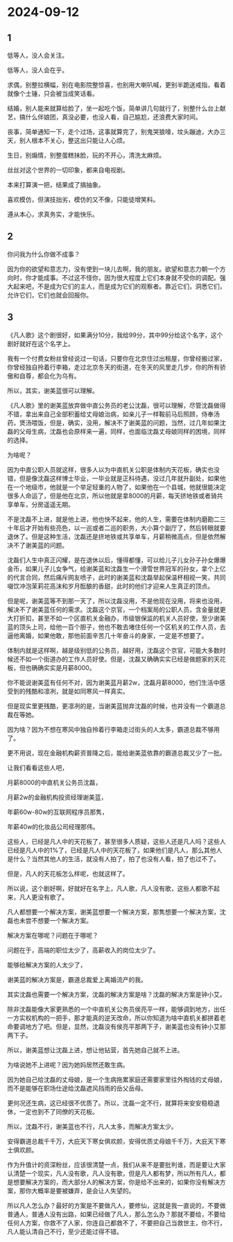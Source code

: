 # 2024-09-12

## 1

低等人，没人会关注。

低等人，没人会在乎。

求偶，别整拉横幅，别在电影院整惊喜，也别用大喇叭喊，更别半跪送戒指，看着就像个土锤，只会被当成笑话看。

结婚，别人能来就算给脸了，坐一起吃个饭，简单讲几句就行了，别整什么台上献艺，搞什么伴娘团，真没必要，也没人看，自己尴尬，还浪费大家时间。

丧事，简单通知一下，走个过场，这事就算完了，别鬼哭狼嚎，坟头蹦迪，大办三天，别人根本不关心，整这出只能让人心烦。

生日，别煽情，别整蛋糕抹脸，玩的不开心，清洗太麻烦。

丝丝对这个世界的一切印象，都来自电视剧。

本来打算演一把，结果成了搞抽象。

喜欢模仿，但演技拙劣，模仿的又不像，只能徒增笑料。

遵从本心，求真务实，才能快乐。

## 2

你问我为什么你做不成事？

因为你的欲望和意志力，没有使到一块儿去啊，我的朋友。欲望和意志力朝一个方向时，你才能成事。不过这不怪你，因为很大程度上它们本身就不受你的调配。强大起来吧，不是成为它们的主人，而是成为它们的观察者。靠近它们，洞悉它们，允许它们，它们也就会回报你。

## 3

《凡人歌》这个剧很好，如果满分10分，我给99分，其中99分给这个名字，这个剧好就好在这个名字上。

我有一个付费女粉丝曾经说过一句话，只要你在北京住过出租屋，你曾经搬过家，你曾经独自拎着行李箱，走过北京冬天的街道，在冬天的风里走几步，你的所有骄傲和自尊，都会化为乌有。

所以，其实，谢美蓝很可以理解。

《凡人歌》里的谢美蓝放弃做中直公务员的老公沈磊，很可以理解，尽管沈磊做得不错，拿出来自己全部积蓄给丈母娘治病，如亲儿子一样鞍前马后照顾，侍奉汤药，煲汤喂饭，但是，确实，没用，解决不了谢美蓝的问题，当然，过几年如果沈磊的父母生病，沈磊也会原样来一遍，同样，也面临沈磊丈母娘同样的困境，同样的选择。

为啥呢？

因为中直公职人员就这样，很多人以为中直机关公职是体制内天花板，确实也没错，但是像沈磊这样博士毕业，一毕业就是正科待遇，没过几年就升副处，如果他在一个地级市，他就是一个举足轻重的人物了，如果他在一个县城，他就很能决定很多人命运了，但是他在北京，所以他就是拿8000的月薪，每天挤地铁或者骑共享单车，分房遥遥无期。

不是沈磊不上进，就是他上进，他也快不起来，他的人生，需要在体制内磨勘二三十年后才开始有些亮色，以一巡或者二巡的职务，大小算个副厅了，然后转眼就要退休了。但是这种生活，沈磊还是挤地铁或共享单车，月薪稍微高点，但是依然解决不了谢美蓝的问题。

沈磊们人生中真正闪耀，是在退休以后，懂得都懂，可以给儿子儿女孙子孙女爆爆金币，如果儿子儿女争气，给谢美蓝和沈磊生一个滑雪世界冠军的孙女，拿个上亿的代言合同，然后痛斥网友喷子，此时的谢美蓝和沈磊举起保温杯相视一笑，共同啜饮冲泡茉莉花高沫和岁月酝酿的香甜，此时的他们才迎来人生真正的顶点。

但是呢，谢美蓝等不到那一天了，所以沈磊没用，不是他现在没用，将来也没用，解决不了谢美蓝任何的需求。沈磊这个京官，一个档案局的公职人员，含金量就更大打折扣，甚至不如一个区直机关金融办，市级银保监的机关人员好使，至少谢美蓝的顶头上司，给他一百个胆子，他也不敢去堵住任何一个区机关的工作人员，去逼他离婚，如果他敢，那他前面辛苦几十年奋斗的身家，一定是不想要了。

体制内就是这样啊，越是级别低的公务员，越好用，沈磊这个京官，可能大多数时候还不如一个街道办的工作人员好使。但是，沈磊又确确实实已经是做题家的天花板，但也确确实实是月薪8000。

你不能说谢美蓝有任何不对，因为谢美蓝月薪2w，沈磊月薪8000，他们生活中感受到的残酷和凛冽，就是如同寒风一样真实。

但是现实里更残酷，更凛冽的是，当谢美蓝抛弃沈磊的时候，也并没有一个霸道总裁在等她。

因为啥？因为不想在寒风中独自拎着行李箱走过街头的人太多，霸道总裁不够用了。

更不用说，现在金融机构薪资普降之后，能给谢美蓝依靠的霸道总裁又少了一批。

让我们看看这些人吧，

月薪8000的中直机关公务员沈磊，

月薪2w的金融机构投资经理谢美蓝，

年薪60w-80w的互联网程序员那隽，

年薪40w的化妆品公司经理那伟。

这些人，已经是凡人中的天花板了，甚至很多人质疑，这些人还是凡人吗？这些人已经是凡人中的1%了，已经是凡人中的天花板了，如果他们是凡人，那么其他人是什么？当然其他人的生活，就没有人拍了，拍了也没有人看，拍了也过不了。

但是，凡人的天花板怎么样呢，也就这样了。

所以说，这个剧好啊，好就好在名字上，凡人歌，凡人没有歌，这些人都歌不起来，凡人更没有歌了。

凡人都想要一个解决方案，谢美蓝想要一个解决方案，那隽想要一个解决方案，沈磊也未尝不想要一个解决方案。

解决方案在哪呢？问题在于哪呢？

问题在于，高端的职位太少了，高薪收入的岗位太少了。

能够给解决方案的人太少了，

谢美蓝的解决方案是，霸道总裁爱上离婚流产的我。

其实沈磊也需要一个解决方案，沈磊的解决方案是啥？沈磊的解决方案是钟小艾。

除非沈磊能像大家更熟悉的一个中直机关公务员侯亮平一样，能够调到地方，出任一方实权机构的一把手，那才能真的逆天改命，所以你知道为啥中直机关都拼着老命要调地方了吧。但是，显然，沈磊没有侯亮平那两下子，谢美蓝也没有钟小艾那两下子。

所以，谢美蓝想让沈磊上进，想让他钻营，首先她自己就不上进。

为啥说她不上进呢？因为她妈居然还敢生病。

因为她自己给沈磊的丈母娘，是一个生病拖累家庭还需要家里往外掏钱的丈母娘，而不是能够在职场仕途给沈磊遮风挡雨的岳父岳母。

更何况还生病，这已经很不优质了。所以，沈磊一定不行，就算将来安安稳稳退休，一定也到不了同僚的天花板。

所以，沈磊不行，谢美蓝也不行，凡人太多，而解决方案太少。

安得霸道总裁千千万，大庇天下寒女俱欢颜，安得优质丈母娘千千万，大庇天下寒士俱欢颜。

作为升值计的资深粉丝，应该很清楚一点，我们从来不是要批判谁，而是要让大家认清楚一个现实，凡人没有歌，凡人没有歌，但是凡人都有梦，所以所有凡人，都是想要解决方案的，而大部分人的解决方案，你是给不出来的，如果你没有解决方案，那你大概率是要被嫌弃，是会让人失望的。

所以凡人怎么办？最好的方案是不要做凡人，要修仙，这就是我一直说的，不要做普通人，普通人没有出路，如果已经做了凡人，那么怎么办？那就不要给，不要给任何人方案，你救不了人家，你连自己都救不了，不要把自己当救世主，你不行，凡人能认清自己不行，至少还能过得不错。


